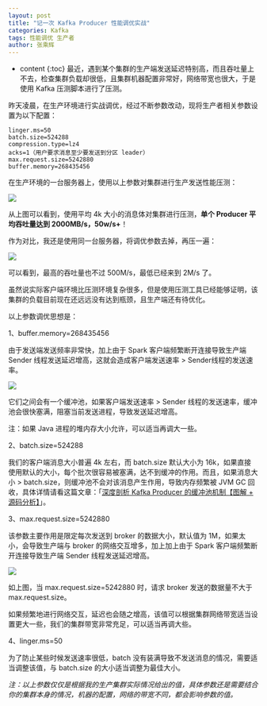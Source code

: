 ```yaml
---
layout: post
title: "记一次 Kafka Producer 性能调优实战"
categories: Kafka
tags: 性能调优 生产者
author: 张乘辉
---
```


* content
{:toc}
最近，遇到某个集群的生产端发送延迟特别高，而且吞吐量上不去，检查集群负载却很低，且集群机器配置非常好，网络带宽也很大，于是使用 Kafka 压测脚本进行了压测。













昨天凌晨，在生产环境进行实战调优，经过不断参数改动，现将生产者相关参数设置为以下配置：

```
linger.ms=50
batch.size=524288
compression.type=lz4
acks=1（用户要求消息至少要发送到分区 leader）
max.request.size=5242880
buffer.memory=268435456
```

在生产环境的一台服务器上，使用以上参数对集群进行生产发送性能压测：

![](https://raw.githubusercontent.com/objcoding/md-picture/master/img/20200917200048.png)

从上图可以看到，使用平均 4k 大小的消息体对集群进行压测，**单个 Producer 平均吞吐量达到 2000MB/s，50w/s+**！

作为对比，我还是使用同一台服务器，将调优参数去掉，再压一遍：

![](https://raw.githubusercontent.com/objcoding/md-picture/master/img/20200917200258.png)

可以看到，最高的吞吐量也不过 500M/s，最低已经来到 2M/s 了。

虽然说实际客户端环境比压测环境复杂很多，但是使用压测工具已经能够证明，该集群的负载目前现在还远远没有达到瓶颈，且生产端还有待优化。

以上参数调优思想是：

1、buffer.memory=268435456

由于发送端发送频率非常快，加上由于 Spark 客户端频繁断开连接导致生产端 Sender 线程发送延迟增高，这就会造成客户端发送速率 > Sender线程的发送速率。

![](https://raw.githubusercontent.com/objcoding/md-picture/master/img/20200912172553.png)

它们之间会有一个缓冲池，如果客户端发送速率 > Sender 线程的发送速率，缓冲池会很快塞满，阻塞当前发送进程，导致发送延迟增高。

注：如果 Java 进程的堆内存大小允许，可以适当再调大一些。

2、batch.size=524288

我们的客户端消息大小普遍 4k 左右，而 batch.size 默认大小为 16k，如果直接使用默认的大小，每个批次很容易被塞满，达不到缓冲的作用。而且，如果消息大小 > batch.size，则缓冲池不会对该消息产生作用，导致内存频繁被 JVM GC 回收，具体详情请看这篇文章：「[深度剖析 Kafka Producer 的缓冲池机制【图解 + 源码分析】](https://mp.weixin.qq.com/s/P6BO5KoMl_NQAI_OcwnXrQ)」。

3、max.request.size=5242880

该参数主要作用是限定每次发送到 broker 的数据大小，默认值为 1M，如果太小，会导致生产端与 broker 的网络交互增多，加上加上由于 Spark 客户端频繁断开连接导致生产端 Sender 线程发送延迟增高。

![](https://raw.githubusercontent.com/objcoding/md-picture/master/img/20200917201030.png)

如上图，当 max.request.size=5242880 时，请求 broker 发送的数据量不大于 max.request.size。

如果频繁地进行网络交互，延迟也会随之增高，该值可以根据集群网络带宽适当设置更大一些，我们的集群带宽非常充足，可以适当再调大些。

4、linger.ms=50

为了防止某些时候发送速率很低，batch 没有装满导致不发送消息的情况，需要适当调整该值，与 batch.size 的大小适当调整为最佳大小。

*注：以上参数仅仅是根据我的生产集群实际情况给出的值，具体参数还是需要结合你的集群本身的情况，机器的配置，网络的带宽不同，都会影响参数的值。*















